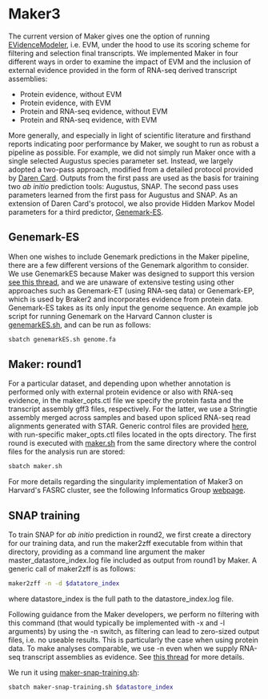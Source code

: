 # Maker3
The current version of Maker gives one the option of running [EVidenceModeler](https://evidencemodeler.github.io/), i.e. EVM, under the hood to use its scoring scheme for filtering and selection final transcripts. We implemented Maker in four different ways in order to examine the impact of EVM and the inclusion of external evidence provided in the form of RNA-seq derived transcript assemblies:
* Protein evidence, without EVM
* Protein evidence, with EVM
* Protein  and RNA-seq evidence, without EVM
* Protein and RNA-seq evidence, with EVM

More generally, and especially in light of scientific literature and firsthand reports indicating poor performance by Maker, we sought to run as robust a pipeline as possible. For example, we did not simply run Maker once with a single selected Augustus species parameter set. Instead, we largely adopted a two-pass approach, modified from a detailed protocol provided by [Daren Card](https://gist.github.com/darencard/bb1001ac1532dd4225b030cf0cd61ce2). Outputs from the first pass are used as the basis for training two *ab initio* prediction tools: Augustus, SNAP. The second pass uses parameters learned from the first pass for Augustus and SNAP. As an extension of Daren Card's protocol, we also provide Hidden Markov Model parameters for a third predictor, [Genemark-ES](http://exon.gatech.edu/GeneMark/gmes_instructions.html). 

## Genemark-ES
When one wishes to include Genemark predictions in the Maker pipeline, there are a few different versions of the Genemark algorithm to consider. We use GenemarkES because Maker was designed to support this version [see this thread](https://groups.google.com/g/maker-devel/c/CFmls8P3FAY/m/py3xLniPCAAJ), and we are unaware of extensive testing using other approaches such as Genemark-ET (using RNA-seq data) or Genemark-EP, which is used by Braker2 and incorporates evidence from protein data. Genemark-ES takes as its only input the genome sequence. An example job script for running Genemark on the Harvard Cannon cluster is [genemarkES.sh](https://github.com/harvardinformatics/GenomeAnnotation/blob/master/Maker/slurm_scripts/genemarkES.sh), and can be run as follows:

```bash
sbatch genemarkES.sh genome.fa
```
## Maker: round1
For a particular dataset, and depending upon whether annotation is performed only with external protein evidence or also with RNA-seq evidence, in the maker_opts.ctl file we specify the protein fasta and the transcript assembly gff3 files, respectively. For the latter, we use a Stringtie assembly merged across samples and based upon spliced RNA-seq read alignments generated with STAR. Generic control files are provided [here](https://github.com/harvardinformatics/GenomeAnnotation/tree/master/Maker/control_files), with run-specific maker_opts.ctl files located in the opts directory. The first round is executed with [maker.sh](https://github.com/harvardinformatics/GenomeAnnotation/blob/master/Maker/slurm_scripts/maker.sh) from the same directory where the control files for the analysis run are stored:

```bash
sbatch maker.sh
```

For more details regarding the singularity implementation of Maker3 on Harvard's FASRC cluster, see the following Informatics Group [webpage](https://informatics.fas.harvard.edu/maker-on-the-fasrc-cluster.html). 


## SNAP training
To train SNAP for *ab initio* prediction in round2, we first create a directory for our training data, and run the maker2zff executable from within that directory, providing as a command line argument the maker master_datastore_index.log file included as output from round1 by Maker. A generic call of maker2zff is as follows:

```bash
maker2zff -n -d $datatore_index
```

where datastore_index is the full path to the datastore_index.log file. 

Following guidance from the Maker developers, we perform no filtering with this command (that would typically be implemented with -x and -l arguments) by using the -n switch, as filtering can lead to zero-sized output files, i.e. no useable results. This is particularly the case when using protein data. To make analyses comparable, we use -n even when we supply RNA-seq transcript assemblies as evidence. See [this thread](http://yandell-lab.org/pipermail/maker-devel_yandell-lab.org/2013-December/004663.html) for more details. 


We run it using [maker-snap-training.sh](https://github.com/harvardinformatics/GenomeAnnotation/tree/master/Maker/slurm_scripts/maker-snap-training.sh):

```bash
sbatch maker-snap-training.sh $datastore_index
```
